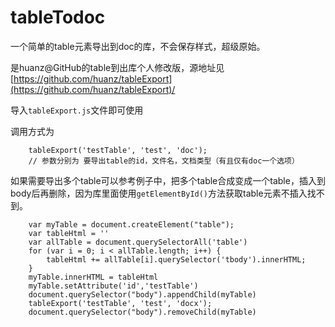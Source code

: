 # tableTodoc
一个简单的table元素导出到doc的库，不会保存样式，超级原始。

是huanz@GitHub的table到出库个人修改版，源地址见[https://github.com/huanz/tableExport](https://github.com/huanz/tableExport)/

导入`tableExport.js`文件即可使用

调用方式为
```
    tableExport('testTable', 'test', 'doc');
    // 参数分别为 要导出table的id，文件名，文档类型（有且仅有doc一个选项）
```

如果需要导出多个table可以参考例子中，把多个table合成变成一个table，插入到body后再删除，因为库里面使用`getElementById()`方法获取table元素不插入找不到。
```
    var myTable = document.createElement("table");
    var tableHtml = ''
    var allTable = document.querySelectorAll('table')
    for (var i = 0; i < allTable.length; i++) {
        tableHtml += allTable[i].querySelector('tbody').innerHTML;
    }
    myTable.innerHTML = tableHtml
    myTable.setAttribute('id','testTable')
    document.querySelector("body").appendChild(myTable)
    tableExport('testTable', 'test', 'docx');
    document.querySelector("body").removeChild(myTable)
```
